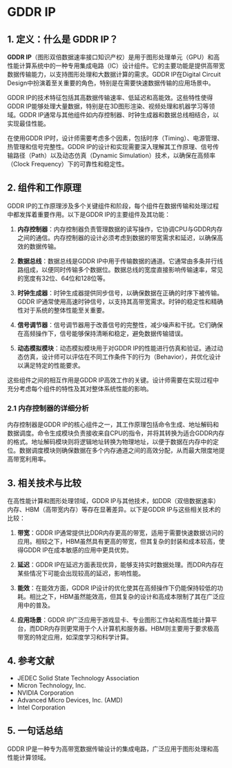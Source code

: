 # GDDR IP

## 1. 定义：什么是 **GDDR IP**？
**GDDR IP**（图形双倍数据速率接口知识产权）是用于图形处理单元（GPU）和高性能计算系统中的一种专用集成电路（IC）设计组件。它的主要功能是提供高带宽数据传输能力，以支持图形处理和大数据计算的需求。GDDR IP在Digital Circuit Design中扮演着至关重要的角色，特别是在需要快速数据传输的应用场景中。

GDDR IP的技术特征包括其高数据传输速率、低延迟和高能效。这些特性使得GDDR IP能够处理大量数据，特别是在3D图形渲染、视频处理和机器学习等领域。GDDR IP通常与其他组件如内存控制器、时钟生成器和数据总线相结合，以实现最佳性能。

在使用GDDR IP时，设计师需要考虑多个因素，包括时序（Timing）、电源管理、热管理和信号完整性。GDDR IP的设计和实现需要深入理解其工作原理、信号传输路径（Path）以及动态仿真（Dynamic Simulation）技术，以确保在高频率（Clock Frequency）下的可靠性和稳定性。

## 2. 组件和工作原理
GDDR IP的工作原理涉及多个关键组件和阶段，每个组件在数据传输和处理过程中都发挥着重要作用。以下是GDDR IP的主要组件及其功能：

1. **内存控制器**：内存控制器负责管理数据的读写操作，它协调CPU与GDDR内存之间的通信。内存控制器的设计必须考虑到数据的带宽需求和延迟，以确保高效的数据传输。

2. **数据总线**：数据总线是GDDR IP中用于传输数据的通道。它通常由多条并行线路组成，以便同时传输多个数据位。数据总线的宽度直接影响传输速率，常见的宽度有32位、64位和128位等。

3. **时钟生成器**：时钟生成器提供同步信号，以确保数据在正确的时序下被传输。GDDR IP通常使用高速时钟信号，以支持其高带宽需求。时钟的稳定性和精确性对于系统的整体性能至关重要。

4. **信号调节器**：信号调节器用于改善信号的完整性，减少噪声和干扰。它们确保在高频操作下，信号能够保持清晰和稳定，避免数据传输错误。

5. **动态模拟模块**：动态模拟模块用于对GDDR IP的性能进行仿真和验证。通过动态仿真，设计师可以评估在不同工作条件下的行为（Behavior），并优化设计以满足特定的性能要求。

这些组件之间的相互作用是GDDR IP高效工作的关键。设计师需要在实现过程中充分考虑每个组件的特性及其对整体系统性能的影响。

### 2.1 内存控制器的详细分析
内存控制器是GDDR IP的核心组件之一，其工作原理包括命令生成、地址解码和数据调度。命令生成模块负责接收来自CPU的指令，并将其转换为适合GDDR内存的格式。地址解码模块则将逻辑地址转换为物理地址，以便于数据在内存中的定位。数据调度模块则确保数据在多个内存通道之间的高效分配，从而最大限度地提高带宽利用率。

## 3. 相关技术与比较
在高性能计算和图形处理领域，GDDR IP与其他技术，如DDR（双倍数据速率）内存、HBM（高带宽内存）等存在显著差异。以下是GDDR IP与这些相关技术的比较：

1. **带宽**：GDDR IP通常提供比DDR内存更高的带宽，适用于需要快速数据访问的应用。相较之下，HBM虽然具有更高的带宽，但其复杂的封装和成本较高，使得GDDR IP在成本敏感的应用中更具优势。

2. **延迟**：GDDR IP在延迟方面表现优异，能够支持实时数据处理。而DDR内存在某些情况下可能会出现较高的延迟，影响性能。

3. **能效**：在能效方面，GDDR IP设计的优化使其在高频操作下仍能保持较低的功耗。相比之下，HBM虽然能效高，但其复杂的设计和高成本限制了其在广泛应用中的普及。

4. **应用场景**：GDDR IP广泛应用于游戏显卡、专业图形工作站和高性能计算平台，而DDR内存则更常用于个人计算机和服务器。HBM则主要用于要求极高带宽的特定应用，如深度学习和科学计算。

## 4. 参考文献
- JEDEC Solid State Technology Association
- Micron Technology, Inc.
- NVIDIA Corporation
- Advanced Micro Devices, Inc. (AMD)
- Intel Corporation

## 5. 一句话总结
GDDR IP是一种专为高带宽数据传输设计的集成电路，广泛应用于图形处理和高性能计算领域。
